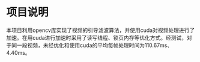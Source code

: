 # 项目说明
本项目利用opencv库实现了视频的引导滤波算法，并使用cuda对视频处理进行了加速。在用cuda进行加速时采用了读写线程、锁页内存等优化方式。经测试，对于同一段视频，未经优化和使用cuda的平均每帧处理时间为110.67ms、4.40ms。